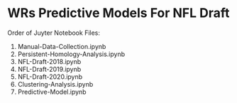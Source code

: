 # WRs Predictive Models For NFL Draft

Order of Juyter Notebook Files: 
1. Manual-Data-Collection.ipynb
2. Persistent-Homology-Analysis.ipynb
3. NFL-Draft-2018.ipynb
4. NFL-Draft-2019.ipynb
5. NFL-Draft-2020.ipynb
6. Clustering-Analysis.ipynb
7. Predictive-Model.ipynb
